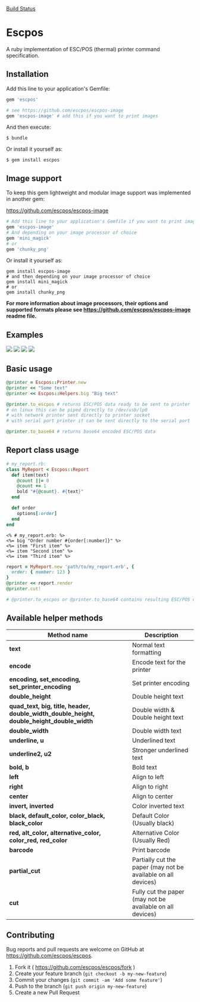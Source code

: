 [Build Status](https://gitlab.com/escpos/escpos/pipelines)

# Escpos

A ruby implementation of ESC/POS (thermal) printer command specification.

## Installation

Add this line to your application's Gemfile:

```ruby
gem 'escpos'

# see https://github.com/escpos/escpos-image
gem 'escpos-image' # add this if you want to print images
```

And then execute:

    $ bundle

Or install it yourself as:

    $ gem install escpos

## Image support

To keep this gem lightweight and modular image support was implemented in another gem:

https://github.com/escpos/escpos-image

```ruby
# Add this line to your application's Gemfile if you want to print images
gem 'escpos-image'
# And depending on your image processor of choice
gem 'mini_magick'
# or
gem 'chunky_png'
```
Or install it yourself as:
```
gem install escpos-image
# and then depending on your image processor of choice
gem install mini_magick
# or
gem install chunky_png
```

__For more information about image processors, their options and supported formats please see https://github.com/escpos/escpos-image readme file.__

## Examples

![](https://github.com/escpos/escpos/blob/master/examples/IMG_20160608_001339_HDR.jpg)
![](https://github.com/escpos/escpos/blob/master/examples/IMG_20160610_161302_HDR.jpg)
![](https://github.com/escpos/escpos/blob/master/examples/IMG_20160610_204358_HDR.jpg)
![](https://github.com/escpos/escpos-image/blob/master/examples/IMG_20160610_232415_HDR.jpg)

## Basic usage

```ruby
@printer = Escpos::Printer.new
@printer << "Some text"
@printer << Escpos::Helpers.big "Big text"

@printer.to_escpos # returns ESC/POS data ready to be sent to printer
# on linux this can be piped directly to /dev/usb/lp0
# with network printer sent directly to printer socket
# with serial port printer it can be sent directly to the serial port

@printer.to_base64 # returns base64 encoded ESC/POS data
```

## Report class usage

```ruby
# my_report.rb:
class MyReport < Escpos::Report
  def item(text)
    @count ||= 0
    @count += 1
    bold "#{@count}. #{text}"
  end

  def order
    options[:order]
  end
end
```

```erb
<% # my_report.erb: %>
<%= big "Order number #{order[:number]}" %>
<%= item "First item" %>
<%= item "Second item" %>
<%= item "Third item" %>
```

```ruby
report = MyReport.new 'path/to/my_report.erb', {
  order: { number: 123 }
}
@printer << report.render
@printer.cut!

# @printer.to_escpos or @printer.to_base64 contains resulting ESC/POS data
```

## Available helper methods

| Method name | Description |
| --- | --- |
| **text** | Normal text formatting |
| **encode** | Encode text for the printer |
| **encoding, set_encoding, set_printer_encoding** | Set printer encoding |
| **double_height** | Double height text |
| **quad_text, big, title, header, double_width_double_height, double_height_double_width** | Double width & Double height text |
| **double_width** |Double width text |
| **underline, u** | Underlined text |
| **underline2, u2** | Stronger underlined text |
| **bold, b** | Bold text |
| **left** | Align to left |
| **right** | Align to right |
| **center** | Align to center |
| **invert, inverted** | Color inverted text |
| **black, default_color, color_black, black_color** | Default Color (Usually black) |
| **red, alt_color, alternative_color, color_red, red_color** | Alternative Color (Usually Red) |
| **barcode** | Print barcode |
| **partial_cut** | Partially cut the paper (may not be available on all devices) |
| **cut** | Fully cut the paper (may not be available on all devices) |

## Contributing

Bug reports and pull requests are welcome on GitHub at https://github.com/escpos/escpos.

1. Fork it ( https://github.com/escpos/escpos/fork )
2. Create your feature branch (`git checkout -b my-new-feature`)
3. Commit your changes (`git commit -am 'Add some feature'`)
4. Push to the branch (`git push origin my-new-feature`)
5. Create a new Pull Request
